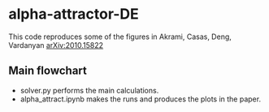 # alpha-attractor-DE

This code reproduces some of the figures in Akrami, Casas, Deng, Vardanyan [arXiv:2010.15822](https://arxiv.org/abs/2010.15822)

Main flowchart
----------

* solver.py performs the main calculations.
* alpha_attract.ipynb makes the runs and produces the plots in the paper.
